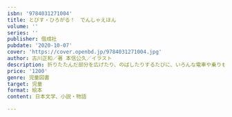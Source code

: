 ```yaml
---
isbn: '9784031271004'
title: とびす・ひろがる！　でんしゃえほん
volume: ''
series: ''
publisher: 偕成社
pubdate: '2020-10-07'
cover: 'https://cover.openbd.jp/9784031271004.jpg'
author: 古川正和／著 本信公久／イラスト
description: 折りたたんだ部分を広げたり、のばしたりするたびに、いろんな電車や乗りものが登場する、たのしいしかけ絵本。人気シリーズ最新刊。
price: '1200'
genre: 児童図書
target: 児童
format: 絵本
content: 日本文学、小説・物語

---
```

